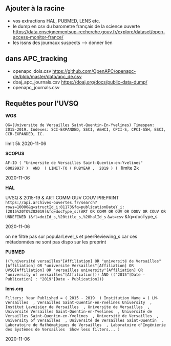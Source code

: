 ## Ajouter à la racine

- vos extractions HAL, PUBMED, LENS etc. <br />
- le dump en csv du barometre français de la science ouverte <br />
https://data.enseignementsup-recherche.gouv.fr/explore/dataset/open-access-monitor-france/
- les issns des journaux suspects
--> donner lien

## dans APC_tracking
- openapc_dois.csv
https://github.com/OpenAPC/openapc-de/blob/master/data/apc_de.csv
- doaj_apc_journals.csv
https://doaj.org/docs/public-data-dump/
- openapc_journals.csv



## Requêtes pour l'UVSQ
**WOS**

`OG=(Universite de Versailles Saint-Quentin-En-Yvelines)
Timespan: 2015-2019. Indexes: SCI-EXPANDED, SSCI, A&HCI, CPCI-S, CPCI-SSH, ESCI, CCR-EXPANDED, IC. `

limit 5k
2020-11-06

**SCOPUS**

`AF-ID ( "Universite de Versailles Saint-Quentin-en-Yvelines"   60029937 )  AND  ( LIMIT-TO ( PUBYEAR ,  2019 ) ) `
limite 2k

2020-11-06

**HAL**

UVSQ & 2015-19 & ART COMM OUV COUV  PREPRINT
`https://api.archives-ouvertes.fr/search?rows=10000&q=structId_i:81173&fq=publicationDateY_i:[2015%20TO%202019]&fq=docType_s:(ART OR COMM OR OUV OR DOUV OR COUV OR UNDEFINED )&fl=doiId_s,%20title_s,%20halId_s`
`&wt=csv`
&fq=docType_s

2020-11-06

on ne filtre pas sur popularLevel_s et peerReviewing_s car ces métadonnées ne sont pas dispo sur les preprint

**PUBMED**

`(("université versailles"[Affiliation] OR "université de Versailles"[Affiliation] OR "universite Versailles"[Affiliation] OR UVSQ[Affiliation] OR "versailles university"[Affiliation] OR "university of versailles"[Affiliation])) AND (("2015"[Date - Publication] : "2019"[Date - Publication]))`

**lens.org**

`Filters: Year Published = ( 2015 - 2019  ) Institution Name = ( LM-Versailles  , Versailles Saint-Quentin-en-Yvelines University  , Institut Lavoisier de Versailles  , Universite de Versailles  , Université Versailles Saint-Quentin-en-Yvelines  , Université de Versailles Saint-Quentin-en-Yvelines  , Université de Versailles  , University of Versailles  , Université de Versailles Saint-Quentin  , Laboratoire de Mathématiques de Versailles  , Laboratoire d'Ingénierie des Systèmes de Versailles  Show less filters... )`

2020-11-06